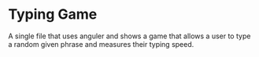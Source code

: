 # Typing Game

A single file that uses anguler and shows a game that allows a user to type a random given phrase and measures their typing speed.
